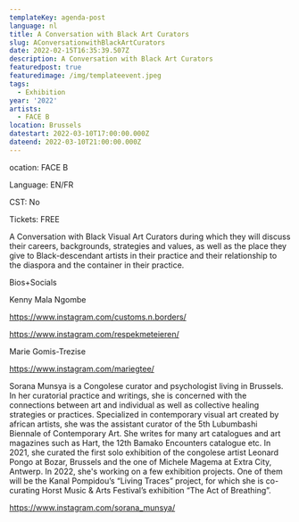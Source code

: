 ```yaml
---
templateKey: agenda-post
language: nl
title: A Conversation with Black Art Curators
slug: AConversationwithBlackArtCurators
date: 2022-02-15T16:35:39.507Z
description: A Conversation with Black Art Curators
featuredpost: true
featuredimage: /img/templateevent.jpeg
tags:
  - Exhibition
year: '2022'
artists:
  - FACE B
location: Brussels
datestart: 2022-03-10T17:00:00.000Z
dateend: 2022-03-10T21:00:00.000Z
---
```

ocation: FACE B

Language: EN/FR

CST: No

Tickets: FREE

A Conversation with Black Visual Art Curators during which they will discuss their careers, backgrounds, strategies and values, as well as the place they give to Black-descendant artists in their practice and their relationship to the diaspora and the container in their practice.

Bios+Socials

Kenny Mala Ngombe

https://www.instagram.com/customs.n.borders/

https://www.instagram.com/respekmeteieren/

Marie Gomis-Trezise 

https://www.instagram.com/mariegtee/

Sorana Munsya is a Congolese curator and psychologist living in Brussels. In her curatorial practice and writings, she is concerned with the connections between art and individual as well as collective healing strategies or practices. Specialized in contemporary visual art created by african artists, she was the assistant curator of the 5th Lubumbashi Biennale of Contemporary Art. She writes for many art catalogues and art magazines such as Hart, the 12th Bamako Encounters catalogue etc. In 2021, she curated the first solo exhibition of the congolese artist Leonard Pongo at Bozar, Brussels and the one of Michele Magema at Extra City, Antwerp. In 2022, she's working on a few exhibition projects. One of them will be the Kanal Pompidou’s “Living Traces” project, for which she is co-curating Horst Music & Arts Festival’s exhibition “The Act of Breathing”.

https://www.instagram.com/sorana_munsya/
